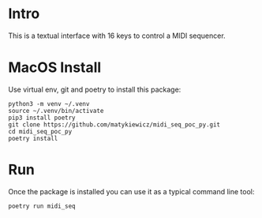 # Intro

This is a textual interface with 16 keys to control a MIDI sequencer.

# MacOS Install

Use virtual env, git and poetry to install this package:

```shell
python3 -m venv ~/.venv
source ~/.venv/bin/activate
pip3 install poetry
git clone https://github.com/matykiewicz/midi_seq_poc_py.git
cd midi_seq_poc_py
poetry install
```

# Run

Once the package is installed you can use it as a typical command line tool:

```shell
poetry run midi_seq
```

